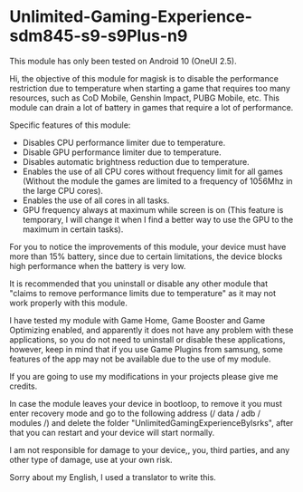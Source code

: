 # Unlimited-Gaming-Experience-sdm845-s9-s9Plus-n9

This module has only been tested on Android 10 (OneUI 2.5).

Hi, the objective of this module for magisk is to disable the performance restriction due to temperature when starting a game that requires too many resources, such as CoD Mobile, Genshin Impact, PUBG Mobile, etc.
This module can drain a lot of battery in games that require a lot of performance.

Specific features of this module:

 - Disables CPU performance limiter due to temperature.
 - Disable GPU performance limiter due to temperature.
 - Disables automatic brightness reduction due to temperature.
 - Enables the use of all CPU cores without frequency limit for all games (Without the module the games are limited to a frequency of 1056Mhz in the large CPU cores).
 - Enables the use of all cores in all tasks.
 - GPU frequency always at maximum while screen is on (This feature is temporary, I will change it when I find a better way to use the GPU to the maximum in certain tasks).

For you to notice the improvements of this module, your device must have more than 15% battery, since due to certain limitations, the device blocks high performance when the battery is very low.

It is recommended that you uninstall or disable any other module that "claims to remove performance limits due to temperature" as it may not work properly with this module.

I have tested my module with Game Home, Game Booster and Game Optimizing enabled, and apparently it does not have any problem with these applications, so you do not need to uninstall or disable these applications, however, keep in mind that if you use Game Plugins from samsung, some features of the app may not be available due to the use of my module.

If you are going to use my modifications in your projects please give me credits.

In case the module leaves your device in bootloop, to remove it you must enter recovery mode and go to the following address (/ data / adb / modules /) and delete the folder "UnlimitedGamingExperienceByIsrks", after that you can restart and your device will start normally.

I am not responsible for damage to your device,, you, third parties, and any other type of damage, use at your own risk.

Sorry about my English, I used a translator to write this.
